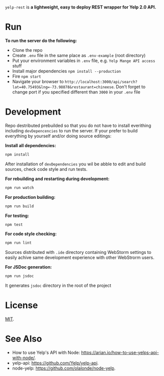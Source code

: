 `yelp-rest` is **a lightweight, easy to deploy REST wrapper for Yelp 2.0 API.**

# Run
**To run the server do the following:**

- Clone the repo
- Create `.env` file in the same place as `.env-example` (root directory)
- Put your environment variables in `.env` file, e.g. `Yelp Mange API access` stuff
- Install major dependencies `npm install --production`
- Fire `npm start`
- Navigate your browser to `http://localhost:3000/api/search?lat=40.75493&lng=-73.98878&restaurant=chineese`.
Don't forget to change port if you specified different than `3000` in your `.env` file


# Development

Repo destributed prebuilded so that you do not have to install everithing including `devDepencencies` to run the server.
If your prefer to build everything by yourself and/or doing source editings:

**Install all dependencies:**
```sh
npm install
```

After installation of `devDependencies` you wil be abble to edit and build sources, check code style and run tests.

**For rebuilding and restarting during development:**
```sh
npm run watch
```

**For production building:**
```sh
npm run build
```

**For testing:**
```sh
npm test
```

**For code style checking:**
```sh
npm run lint
```

Sources distributed with `.ide` directory containing WebStorm settings to easily achive same development experience
with other WebStrorm users.

**For JSDoc generation:**
```sh
npm run jsdoc
```

It generates `jsdoc` directory in the root of the project

# License

[MIT](./LICENSE.txt).

# See Also

- How to use Yelp's API with Node: <https://arian.io/how-to-use-yelps-api-with-node/>.
- yelp-api: <https://github.com/Yelp/yelp-api>.
- node-yelp: <https://github.com/olalonde/node-yelp>.
